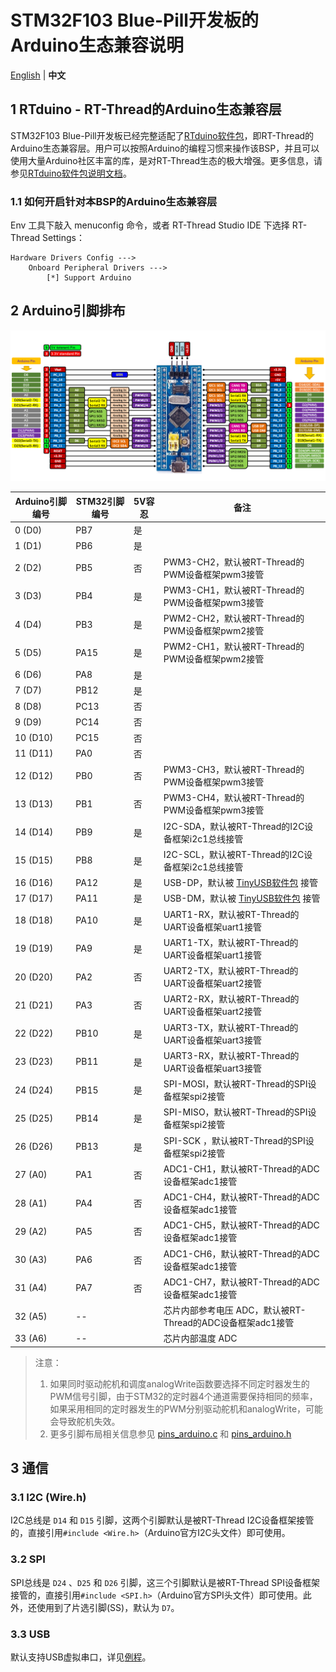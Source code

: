 # STM32F103 Blue-Pill开发板的Arduino生态兼容说明

[English](README.md) | **中文**

## 1 RTduino - RT-Thread的Arduino生态兼容层

STM32F103 Blue-Pill开发板已经完整适配了[RTduino软件包](https://github.com/RTduino/RTduino)，即RT-Thread的Arduino生态兼容层。用户可以按照Arduino的编程习惯来操作该BSP，并且可以使用大量Arduino社区丰富的库，是对RT-Thread生态的极大增强。更多信息，请参见[RTduino软件包说明文档](https://github.com/RTduino/RTduino)。

### 1.1 如何开启针对本BSP的Arduino生态兼容层

Env 工具下敲入 menuconfig 命令，或者 RT-Thread Studio IDE 下选择 RT-Thread Settings：

```Kconfig
Hardware Drivers Config --->
    Onboard Peripheral Drivers --->
        [*] Support Arduino
```

## 2 Arduino引脚排布

![blue-pill-f103-pinout](blue-pill-f103-pinout.png)

| Arduino引脚编号 | STM32引脚编号 | 5V容忍 | 备注                                                                        |
| ----------- | --------- | ---- | ------------------------------------------------------------------------- |
| 0 (D0)      | PB7       | 是    |                                                                           |
| 1 (D1)      | PB6       | 是    |                                                                           |
| 2 (D2)      | PB5       | 否    | PWM3-CH2，默认被RT-Thread的PWM设备框架pwm3接管                                       |
| 3 (D3)      | PB4       | 是    | PWM3-CH1，默认被RT-Thread的PWM设备框架pwm3接管                                       |
| 4 (D4)      | PB3       | 是    | PWM2-CH2，默认被RT-Thread的PWM设备框架pwm2接管                                       |
| 5 (D5)      | PA15      | 是    | PWM2-CH1，默认被RT-Thread的PWM设备框架pwm2接管                                       |
| 6 (D6)      | PA8       | 是    |                                                                           |
| 7 (D7)      | PB12      | 是    |                                                                           |
| 8 (D8)      | PC13      | 否    |                                                                           |
| 9 (D9)      | PC14      | 否    |                                                                           |
| 10 (D10)    | PC15      | 否    |                                                                           |
| 11 (D11)    | PA0       | 否    |                                                                           |
| 12 (D12)    | PB0       | 否    | PWM3-CH3，默认被RT-Thread的PWM设备框架pwm3接管                                       |
| 13 (D13)    | PB1       | 否    | PWM3-CH4，默认被RT-Thread的PWM设备框架pwm3接管                                       |
| 14 (D14)    | PB9       | 是    | I2C-SDA，默认被RT-Thread的I2C设备框架i2c1总线接管                                      |
| 15 (D15)    | PB8       | 是    | I2C-SCL，默认被RT-Thread的I2C设备框架i2c1总线接管                                      |
| 16 (D16)    | PA12      | 是    | USB-DP，默认被 [TinyUSB软件包](https://github.com/RT-Thread-packages/tinyusb) 接管 |
| 17 (D17)    | PA11      | 是    | USB-DM，默认被 [TinyUSB软件包](https://github.com/RT-Thread-packages/tinyusb) 接管 |
| 18 (D18)    | PA10      | 是    | UART1-RX，默认被RT-Thread的UART设备框架uart1接管                                     |
| 19 (D19)    | PA9       | 是    | UART1-TX，默认被RT-Thread的UART设备框架uart1接管                                     |
| 20 (D20)    | PA2       | 否    | UART2-TX，默认被RT-Thread的UART设备框架uart2接管                                     |
| 21 (D21)    | PA3       | 否    | UART2-RX，默认被RT-Thread的UART设备框架uart2接管                                     |
| 22 (D22)    | PB10      | 是    | UART3-TX，默认被RT-Thread的UART设备框架uart3接管                                     |
| 23 (D23)    | PB11      | 是    | UART3-RX，默认被RT-Thread的UART设备框架uart3接管                                     |
| 24 (D24)    | PB15      | 是    | SPI-MOSI，默认被RT-Thread的SPI设备框架spi2接管                                       |
| 25 (D25)    | PB14      | 是    | SPI-MISO，默认被RT-Thread的SPI设备框架spi2接管                                       |
| 26 (D26)    | PB13      | 是    | SPI-SCK ，默认被RT-Thread的SPI设备框架spi2接管                                       |
| 27 (A0)     | PA1       | 否    | ADC1-CH1，默认被RT-Thread的ADC设备框架adc1接管                                       |
| 28 (A1)     | PA4       | 否    | ADC1-CH4，默认被RT-Thread的ADC设备框架adc1接管                                       |
| 29 (A2)     | PA5       | 否    | ADC1-CH5，默认被RT-Thread的ADC设备框架adc1接管                                       |
| 30 (A3)     | PA6       | 否    | ADC1-CH6，默认被RT-Thread的ADC设备框架adc1接管                                       |
| 31 (A4)     | PA7       | 否    | ADC1-CH7，默认被RT-Thread的ADC设备框架adc1接管                                       |
| 32 (A5)     | --        |      | 芯片内部参考电压 ADC，默认被RT-Thread的ADC设备框架adc1接管                                   |
| 33 (A6)     | --        |      | 芯片内部温度 ADC                                                                |

> 注意：
> 
> 1. 如果同时驱动舵机和调度analogWrite函数要选择不同定时器发生的PWM信号引脚，由于STM32的定时器4个通道需要保持相同的频率，如果采用相同的定时器发生的PWM分别驱动舵机和analogWrite，可能会导致舵机失效。
> 2. 更多引脚布局相关信息参见 [pins_arduino.c](pins_arduino.c) 和 [pins_arduino.h](pins_arduino.h)

## 3 通信

### 3.1 I2C (Wire.h)

I2C总线是 `D14` 和 `D15` 引脚，这两个引脚默认是被RT-Thread I2C设备框架接管的，直接引用`#include <Wire.h>`（Arduino官方I2C头文件）即可使用。

### 3.2 SPI

SPI总线是 `D24` 、`D25` 和 `D26` 引脚，这三个引脚默认是被RT-Thread SPI设备框架接管的，直接引用`#include <SPI.h>`（Arduino官方SPI头文件）即可使用。此外，还使用到了片选引脚(SS)，默认为 `D7`。

### 3.3 USB

默认支持USB虚拟串口，详见[例程](https://github.com/RTduino/RTduino/tree/master/examples/USBSerial)。
